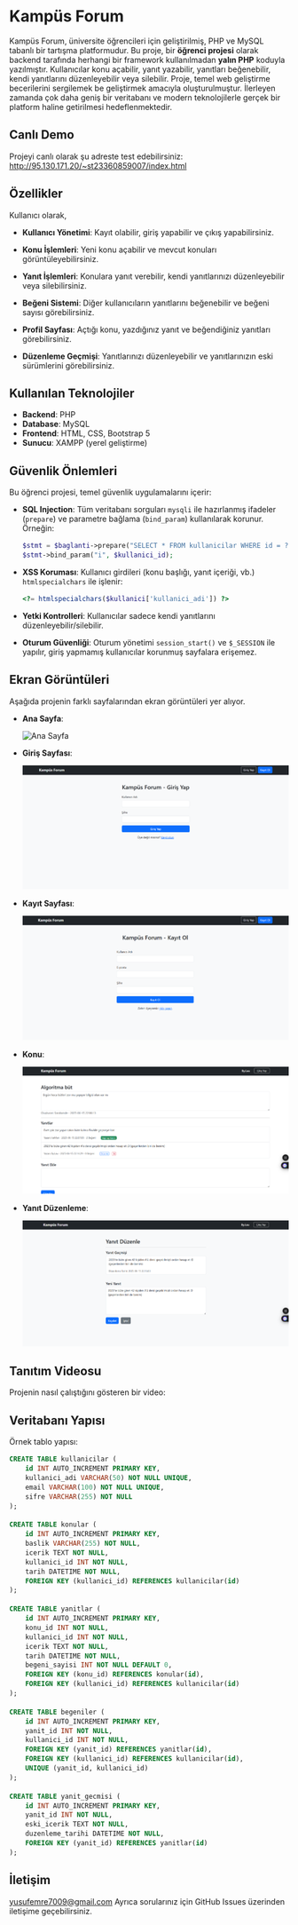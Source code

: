 # Kampüs Forum

Kampüs Forum, üniversite öğrencileri için geliştirilmiş, PHP ve MySQL tabanlı bir tartışma platformudur. Bu proje, bir **öğrenci projesi** olarak backend tarafında herhangi bir framework kullanılmadan **yalın PHP** koduyla yazılmıştır. Kullanıcılar konu açabilir, yanıt yazabilir, yanıtları beğenebilir, kendi yanıtlarını düzenleyebilir veya silebilir. Proje, temel web geliştirme becerilerini sergilemek be geliştirmek amacıyla oluşturulmuştur. İlerleyen zamanda çok daha geniş bir veritabanı ve modern teknolojilerle gerçek bir platform haline getirilmesi hedeflenmektedir.

## Canlı Demo

Projeyi canlı olarak şu adreste test edebilirsiniz:\
http://95.130.171.20/~st23360859007/index.html

## Özellikler

Kullanıcı olarak,

- **Kullanıcı Yönetimi**: Kayıt olabilir, giriş yapabilir ve çıkış yapabilirsiniz.

- **Konu İşlemleri**: Yeni konu açabilir ve mevcut konuları görüntüleyebilirsiniz.

- **Yanıt İşlemleri**: Konulara yanıt verebilir, kendi yanıtlarınızı düzenleyebilir veya silebilirsiniz.

- **Beğeni Sistemi**: Diğer kullanıcıların yanıtlarını beğenebilir ve beğeni sayısı görebilirsiniz.

- **Profil Sayfası**: Açtığı konu, yazdığınız yanıt ve beğendiğiniz yanıtları görebilirsiniz.

- **Düzenleme Geçmişi**: Yanıtlarınızı düzenleyebilir ve yanıtlarınızın eski sürümlerini görebilirsiniz.

## Kullanılan Teknolojiler

- **Backend**: PHP
- **Database**: MySQL
- **Frontend**: HTML, CSS, Bootstrap 5
- **Sunucu**: XAMPP (yerel geliştirme)

## Güvenlik Önlemleri

Bu öğrenci projesi, temel güvenlik uygulamalarını içerir:

- **SQL Injection**: Tüm veritabanı sorguları `mysqli` ile hazırlanmış ifadeler (`prepare`) ve parametre bağlama (`bind_param`) kullanılarak korunur. Örneğin:

  ```php
  $stmt = $baglanti->prepare("SELECT * FROM kullanicilar WHERE id = ?");
  $stmt->bind_param("i", $kullanici_id);
  ```

- **XSS Koruması**: Kullanıcı girdileri (konu başlığı, yanıt içeriği, vb.) `htmlspecialchars` ile işlenir:

  ```php
  <?= htmlspecialchars($kullanici['kullanici_adi']) ?>
  ```

- **Yetki Kontrolleri**: Kullanıcılar sadece kendi yanıtlarını düzenleyebilir/silebilir.

- **Oturum Güvenliği**: Oturum yönetimi `session_start()` ve `$_SESSION` ile yapılır, giriş yapmamış kullanıcılar korunmuş sayfalara erişemez.

## Ekran Görüntüleri

Aşağıda projenin farklı sayfalarından ekran görüntüleri yer alıyor. 

- **Ana Sayfa**:

  ![Ana Sayfa](screenshots/ana_sayfa.png)

- **Giriş Sayfası**:

  ![Konu Sayfası](screenshots/giris.png)

- **Kayıt Sayfası**:

  ![Profil Sayfası](screenshots/kayit.png)

- **Konu**:

  ![Yanıt Düzenleme](screenshots/konu.png)

- **Yanıt Düzenleme**:

  ![Yanıt Düzenleme](screenshots/duzenle_yanit.png)

## Tanıtım Videosu

Projenin nasıl çalıştığını gösteren bir video:

## Veritabanı Yapısı

Örnek tablo yapısı:

```sql
CREATE TABLE kullanicilar (
    id INT AUTO_INCREMENT PRIMARY KEY,
    kullanici_adi VARCHAR(50) NOT NULL UNIQUE,
    email VARCHAR(100) NOT NULL UNIQUE,
    sifre VARCHAR(255) NOT NULL
);

CREATE TABLE konular (
    id INT AUTO_INCREMENT PRIMARY KEY,
    baslik VARCHAR(255) NOT NULL,
    icerik TEXT NOT NULL,
    kullanici_id INT NOT NULL,
    tarih DATETIME NOT NULL,
    FOREIGN KEY (kullanici_id) REFERENCES kullanicilar(id)
);

CREATE TABLE yanitlar (
    id INT AUTO_INCREMENT PRIMARY KEY,
    konu_id INT NOT NULL,
    kullanici_id INT NOT NULL,
    icerik TEXT NOT NULL,
    tarih DATETIME NOT NULL,
    begeni_sayisi INT NOT NULL DEFAULT 0,
    FOREIGN KEY (konu_id) REFERENCES konular(id),
    FOREIGN KEY (kullanici_id) REFERENCES kullanicilar(id)
);

CREATE TABLE begeniler (
    id INT AUTO_INCREMENT PRIMARY KEY,
    yanit_id INT NOT NULL,
    kullanici_id INT NOT NULL,
    FOREIGN KEY (yanit_id) REFERENCES yanitlar(id),
    FOREIGN KEY (kullanici_id) REFERENCES kullanicilar(id),
    UNIQUE (yanit_id, kullanici_id)
);

CREATE TABLE yanit_gecmisi (
    id INT AUTO_INCREMENT PRIMARY KEY,
    yanit_id INT NOT NULL,
    eski_icerik TEXT NOT NULL,
    duzenleme_tarihi DATETIME NOT NULL,
    FOREIGN KEY (yanit_id) REFERENCES yanitlar(id)
);
```

## İletişim

yusufemre7009@gmail.com
Ayrıca sorularınız için GitHub Issues üzerinden iletişime geçebilirsiniz.
